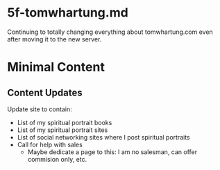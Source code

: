
# 5f-tomwhartung.md

Continuing to totally changing everything about tomwhartung.com even after moving it to the new server.

# Minimal Content

## Content Updates

Update site to contain:

- List of my spiritual portrait books
- List of my spiritual portrait sites
- List of social networking sites where I post spiritual portraits
- Call for help with sales
  - Maybe dedicate a page to this: I am no salesman, can offer commision only, etc.


